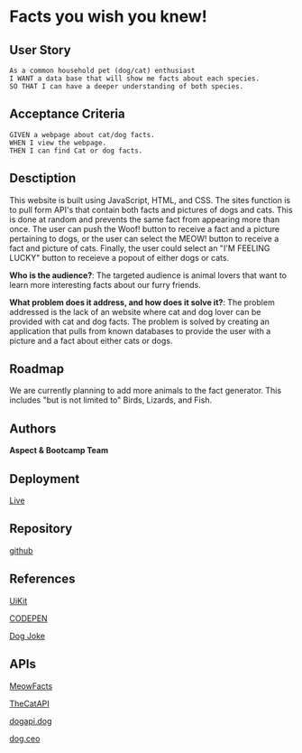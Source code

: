 # Facts you wish you knew!

## User Story

```
As a common household pet (dog/cat) enthusiast
I WANT a data base that will show me facts about each species.
SO THAT I can have a deeper understanding of both species.
```

## Acceptance Criteria

```
GIVEN a webpage about cat/dog facts.
WHEN I view the webpage.
THEN I can find Cat or dog facts.
```

## Desctiption

This website is built using JavaScript, HTML, and CSS. The sites function is to pull form API's that contain both facts and pictures of dogs and cats. This is done at random and prevents the same fact from appearing more than once. The user can push the Woof! button to receive a fact and a picture pertaining to dogs, or the user can select the MEOW! button to receive a fact and picture of cats. Finally, the user could select an "I'M FEELING LUCKY" button to receieve a popout of either dogs or cats.

**Who is the audience?**: The targeted audience is animal lovers that want to learn more interesting facts about our furry friends.

**What problem does it address, and how does it solve it?**: The problem addressed is the lack of an website where cat and dog lover can be provided with cat and dog facts. The problem is solved by creating an application that pulls from known databases to provide the user with a picture and a fact about either cats or dogs.

## Roadmap

We are currently planning to add more animals to the fact generator. This includes "but is not limited to" Birds, Lizards, and Fish.

## Authors

**Aspect & Bootcamp Team**

## Deployment

[Live](https://aspectkit.github.io/pawesome-fact-finder/)

## Repository

[github](https://github.com/aspectkit/pawesome-fact-finder)

## References

[UiKit](https://getuikit.com/docs/introduction)

[CODEPEN](https://codepen.io/)

[Dog Joke](https://www.thelabradorsite.com/funny-dog-quotes/)

## APIs
[MeowFacts](https://meowfacts.herokuapp.com/?count=1)

[TheCatAPI](https://developers.thecatapi.com/view-account/ylX4blBYT9FaoVd6OhvR?report=bOoHBz-8t)

[dogapi.dog](https://dogapi.dog/api/v2/facts?limit=1)

[dog.ceo](https://dog.ceo/api/breeds/image/random)
